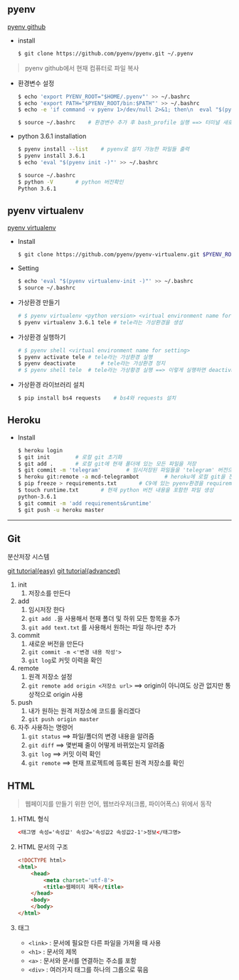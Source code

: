 ## pyenv

[pyenv github](https://github.com/pyenv/pyenv)

- install

  ```bash
  $ git clone https://github.com/pyenv/pyenv.git ~/.pyenv
  ```

> pyenv github에서 현재 컴퓨터로 파일 복사

- 환경변수 설정

  ```bash
  $ echo 'export PYENV_ROOT="$HOME/.pyenv"' >> ~/.bashrc
  $ echo 'export PATH="$PYENV_ROOT/bin:$PATH"' >> ~/.bashrc
  $ echo -e 'if command -v pyenv 1>/dev/null 2>&1; then\n  eval "$(pyenv init -)"\nfi' >> ~/.bashrc
  
  $ source ~/.bashrc	# 환경변수 추가 후 bash_profile 실행 ==> 터미널 새로고침
  ```

- python 3.6.1 installation

  ```bash
  $ pyenv install --list	# pyenv로 설치 가능한 파일들 출력
  $ pyenv install 3.6.1
  $ echo 'eval "$(pyenv init -)"' >> ~/.bashrc
  
  $ source ~/.bashrc
  $ python -V		# python 버전확인
  Python 3.6.1
  ```





## pyenv virtualenv

[pyenv virtualenv](https://github.com/pyenv/pyenv-virtualenv)

- Install 

  ```bash
  $ git clone https://github.com/pyenv/pyenv-virtualenv.git $PYENV_ROOT/plugins/pyenv-virtualenv
  ```

- Setting

  ```bash
  $ echo 'eval "$(pyenv virtualenv-init -)"' >> ~/.bashrc
  $ source ~/.bashrc
  ```

- 가상환경 만들기

  ```bash
  # $ pyenv virtualenv <python version> <virtual environment name for setting>
  $ pyenv virtualenv 3.6.1 tele	# tele라는 가상환경을 생성
  ```

- 가상환경 실행하기

  ```bash
  # $ pyenv shell <virtual environment name for setting>
  $ pyenv activate tele	# tele라는 가상환경 실행
  $ pyenv deactivate		# tele라는 가상환경 정지
  # $ pyenv shell tele	# tele라는 가상황경 실행 ==> 이렇게 실행하면 deactivate가 안됨
  ```

- 가상환경 라이브러리 설치

  ```bash
  $ pip install bs4 requests	# bs4와 requests 설치
  ```



## Heroku

- Install

  ```bash
  $ heroku login
  $ git init 		# 로컬 git 초기화
  $ git add .		# 로컬 git에 현재 폴더에 있는 모든 파일을 저장
  $ git commit -m 'telegram'		# 임시저장된 파일들을 'telegram' 버전으로 저장
  $ heroku git:remote -a mcd-telegrambot		# heroku에 로컬 git을 전송
  $ pip freeze > requirements.txt		# C9에 있는 pyenv환경을 requirements.txt에 저장
  $ touch runtime.txt		# 현재 python 버전 내용을 포함한 파일 생성
  python-3.6.1
  $ git commit -m 'add requirements&runtime'
  $ git push -u heroku master
  ```





------

## Git 

분산저장 시스템

[git tutorial(easy)](https://backlog.com/git-tutorial/kr/)
[git tutorial(advanced)](https://git-scm.com/)

1. init
   1. 저장소를 만든다
2. add
   1. 임시저장 한다
   2. `git add .`을 사용해서 현재 폴더 및 하위 모든 항목을 추가
   3. `git add text.txt` 를 사용해서 원하는 파일 하나만 추가
3. commit
   1. 새로운 버전을 만든다
   2. `git commit -m <'변경 내용 작성'>`
   3. `git log`로 커밋 이력을 확인
4. remote
   1. 원격 저장소 설정
   2. `git remote add origin <저장소 url>` ==> origin이 아니여도 상관 없지만 통상적으로 origin 사용
5. push
   1. 내가 원하는 원격 저장소에 코드를 올리겠다
   2. `git push origin master`
6. 자주 사용하는 명령어
   1. `git status` ==> 파일/폴더의 변경 내용을 알려줌
   2. `git diff` ==> 몇번째 줄이 어떻게 바뀌었는지 알려줌
   3. `git log` ==> 커밋 이력 확인
   4. `git remote` ==> 현재 프로젝트에 등록된 원격 저장소를 확인



## HTML

> 웹페이지를 만들기 위한 언어, 웹브라우저(크롬, 파이어폭스) 위에서 동작

1. HTML 형식

   ```html
   <태그명 속성='속성값' 속성2='속성값2 속성값2-1'>정보</태그명>
   ```



2. HTML 문서의 구조

   ```html
   <!DOCTYPE html>
   <html>
       <head>
           <meta charset='utf-8'>
           <title>웹페이지 제목</title>
       </head>
       <body>
       </body>
   </html>
   ```

3. 태그
   - `<link>`  : 문서에 필요한 다른 파일을 가져올 때 사용
   - `<h1>` : 문서의 제목
   - `<a>` : 문서와 문서를 연결하는 주소를 포함
   - `<div>` : 여러가지 태그를 하나의 그룹으로 묶음

